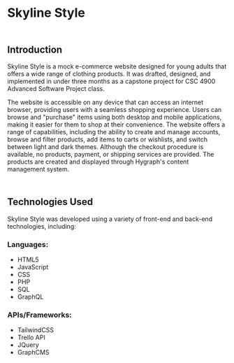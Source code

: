 # Skyline Style

## <br> Introduction
Skyline Style is a mock e-commerce website designed for young adults that offers a wide range of clothing products. It was drafted, designed, and implemented in under three months as a capstone project for CSC 4900 Advanced Software Project class.

The website is accessible on any device that can access an internet browser, providing users with a seamless shopping experience. Users can browse and "purchase" items using both desktop and mobile applications, making it easier for them to shop at their convenience. The website offers a range of capabilities, including the ability to create and manage accounts, browse and filter products, add items to carts or wishlists, and switch between light and dark themes. Although the checkout procedure is available, no products, payment, or shipping services are provided. The products are created and displayed through Hygraph's content management system.

## <br> Technologies Used
Skyline Style was developed using a variety of front-end and back-end technologies, including:

### Languages:
- HTML5
- JavaScript
- CSS
- PHP
- SQL
- GraphQL

### APIs/Frameworks:
- TailwindCSS
- Trello API
- JQuery
- GraphCMS
